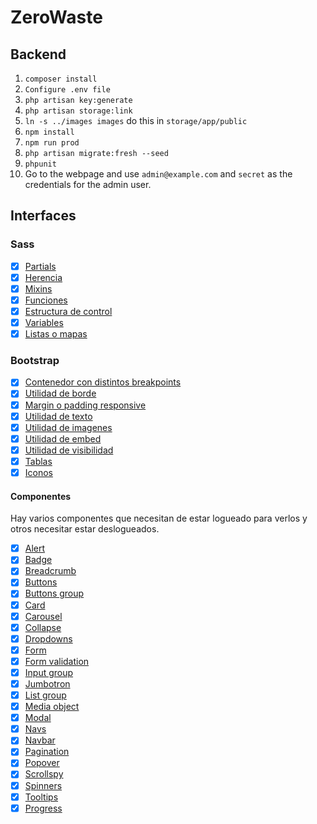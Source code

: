 # ZeroWaste

## Backend

1. `composer install`
2. `Configure .env file`
3. `php artisan key:generate`
4. `php artisan storage:link`
5. `ln -s ../images images` do this in `storage/app/public`
6. `npm install`
7. `npm run prod`
8. `php artisan migrate:fresh --seed`
9. `phpunit`
10. Go to the webpage and use `admin@example.com` and `secret` as the credentials for the admin user.

## Interfaces

### Sass
- [x] [Partials](resources/sass/app.scss)
- [x] [Herencia](resources/sass/landing.scss#L23)
- [x] [Mixins](resources/sass/_grid.scss#L24)
- [x] [Funciones](resources/sass/landing.scss#L18)
- [x] [Estructura de control](resources/sass/_variables.scss#L11)
- [x] [Variables](resources/sass/_variables.scss)
- [x] [Listas o mapas](resources/sass/_grid.scss#L7)

### Bootstrap

- [x] [Contenedor con distintos breakpoints](resources/views/landing.blade.php#L22)
- [x] [Utilidad de borde](resources/views/partials/navbar.blade.php#L3)
- [x] [Margin o padding responsive ](resources/views/private/home.blade.php#L4)
- [x] [Utilidad de texto](resources/views/private/inventory/show.blade.php#L48)
- [x] [Utilidad de imagenes](resources/views/about.blade.php#L22)
- [x] [Utilidad de embed](resources/views/about.blade.php#L18)
- [x] [Utilidad de visibilidad](resources/sass/landing.scss#L22)
- [x] [Tablas](resources/views/about.blade.php#L31)
- [x] [Iconos](resources/js/components/ContactForm.vue)

#### Componentes

Hay varios componentes que necesitan de estar logueado para verlos y otros necesitar estar deslogueados.

- [x] [Alert](resources/views/private/components/alert.blade.php)
- [x] [Badge](resources/views/private/recipe/show.blade.php#L25)
- [x] [Breadcrumb](resources/views/private/recipe/index.blade.php#L4)
- [x] [Buttons](resources/views/private/recipe/create.blade.php#L91)
- [x] [Buttons group](resources/js/components/ContactForm.vue)
- [x] [Card](resources/views/private/components/card.blade.php)
- [x] [Carousel](resources/views/private/components/recipe-showcase.blade.php)
- [x] [Collapse](resources/views/partials/navbar.blade.php#L8)
- [x] [Dropdowns](resources/views/partials/navbar.blade.php#L20)
- [x] [Form](resources/views/private/recipe/create.blade.php#L7)
- [x] [Form validation](resources/views/private/recipe/create.blade.php#L18)
- [x] [Input group](resources/js/components/ContactForm.vue)
- [x] [Jumbotron](resources/views/landing.blade.php#L4)
- [x] [List group](resources/js/components/NotificationReaderComponent.vue#L22)
- [x] [Media object](resources/views/about.blade.php#L21)
- [x] [Modal](resources/views/private/inventory/show.blade.php#L35)
- [x] [Navs](resources/views/about.blade.php#L8)
- [x] [Navbar](resources/views/partials/navbar.blade.php)
- [x] [Pagination](resources/views/private/inventory/show.blade.php#L53)
- [x] [Popover](resources/js/components/NotificationReaderComponent.vue#L7)
- [x] [Scrollspy](resources/views/landing.blade.php#L23)
- [x] [Spinners](resources/js/components/NotificationReaderComponent.vue#L17)
- [x] [Tooltips](resources/views/partials/navbar.blade.php#L3)
- [x] [Progress](resources/js/components/ContactForm.vue)
